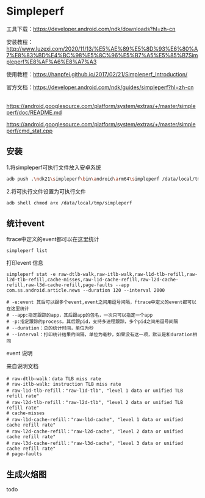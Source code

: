 # Simpleperf

工具下载：https://developer.android.com/ndk/downloads?hl=zh-cn

安装教程：http://www.luzexi.com/2020/11/13/%E5%AE%89%E5%8D%93%E6%80%A7%E8%83%BD%E4%BC%98%E5%8C%96%E5%B7%A5%E5%85%B7Simpleperf%E8%AF%A6%E8%A7%A3

使用教程：https://hanpfei.github.io/2017/02/21/Simpleperf_Introduction/

官方文档：https://developer.android.com/ndk/guides/simpleperf?hl=zh-cn

​					https://android.googlesource.com/platform/system/extras/+/master/simpleperf/doc/README.md

https://android.googlesource.com/platform/system/extras/+/master/simpleperf/cmd_stat.cpp



## 安装

1.将simpleperf可执行文件放入安卓系统

```sh
adb push .\ndk21\simpleperf\bin\android\arm64\simpleperf /data/local/tmp
```

2.将可执行文件设置为可执行文件

```sh
adb shell chmod a+x /data/local/tmp/simpleperf
```



## 统计event

ftrace中定义的event都可以在这里统计

```shell
simpleperf list
```

打印event 信息

```shell
simpleperf stat -e raw-dtlb-walk,raw-itlb-walk,raw-l1d-tlb-refill,raw-l2d-tlb-refill,cache-misses,raw-l1d-cache-refill,raw-l2d-cache-refill,raw-l3d-cache-refill,page-faults --app com.ss.android.article.news --duration 120 --interval 2000
```



```shell
# -e:event 其后可以跟多个event,event之间用逗号间隔，ftrace中定义的event都可以在这里统计
# --app:指定跟踪的app，其后跟app的包名，一次只可以指定一个app
# -p:指定跟踪的process，其后跟pid，支持多进程跟踪，多个pid之间用逗号间隔
# --duration：总的统计时间，单位为秒
# --interval：打印统计结果的间隔，单位为毫秒，如果没有这一项，默认是和duration相同
```



event 说明

来自说明文档

```shell
# raw-dtlb-walk：data TLB miss rate
# raw-itlb-walk: instruction TLB miss rate
# raw-l1d-tlb-refill："raw-l1d-tlb", "level 1 data or unified TLB refill rate"
# raw-l2d-tlb-refill："raw-l2d-tlb", "level 2 data or unified TLB refill rate"
# cache-misses
# raw-l1d-cache-refill："raw-l1d-cache", "level 1 data or unified cache refill rate"
# raw-l2d-cache-refill："raw-l2d-cache", "level 2 data or unified cache refill rate"
# raw-l3d-cache-refill："raw-l3d-cache", "level 3 data or unified cache refill rate"
# page-faults
```



## 生成火焰图

todo
